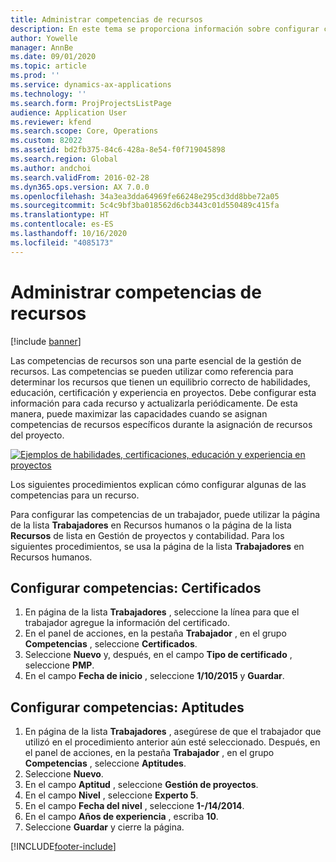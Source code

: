 ```yaml
---
title: Administrar competencias de recursos
description: En este tema se proporciona información sobre configurar competencias para recursos de proyecto.
author: Yowelle
manager: AnnBe
ms.date: 09/01/2020
ms.topic: article
ms.prod: ''
ms.service: dynamics-ax-applications
ms.technology: ''
ms.search.form: ProjProjectsListPage
audience: Application User
ms.reviewer: kfend
ms.search.scope: Core, Operations
ms.custom: 82022
ms.assetid: bd2fb375-84c6-428a-8e54-f0f719045898
ms.search.region: Global
ms.author: andchoi
ms.search.validFrom: 2016-02-28
ms.dyn365.ops.version: AX 7.0.0
ms.openlocfilehash: 34a3ea3dda64969fe66248e295cd3dd8bbe72a05
ms.sourcegitcommit: 5c4c9bf3ba018562d6cb3443c01d550489c415fa
ms.translationtype: HT
ms.contentlocale: es-ES
ms.lasthandoff: 10/16/2020
ms.locfileid: "4085173"
---
```

# <a name="manage-resource-competencies"></a>Administrar competencias de recursos

[!include [banner](../includes/banner.md)]

Las competencias de recursos son una parte esencial de la gestión de recursos. Las competencias se pueden utilizar como referencia para determinar los recursos que tienen un equilibrio correcto de habilidades, educación, certificación y experiencia en proyectos. Debe configurar esta información para cada recurso y actualizarla periódicamente. De esta manera, puede maximizar las capacidades cuando se asignan competencias de recursos específicos durante la asignación de recursos del proyecto.

[![Ejemplos de habilidades, certificaciones, educación y experiencia en proyectos](./media/projectresourcing06-1024x383.jpg)](./media/projectresourcing06.jpg)

Los siguientes procedimientos explican cómo configurar algunas de las competencias para un recurso.

Para configurar las competencias de un trabajador, puede utilizar la página de la lista **Trabajadores** en Recursos humanos o la página de la lista **Recursos** de lista en Gestión de proyectos y contabilidad. Para los siguientes procedimientos, se usa la página de la lista **Trabajadores** en Recursos humanos.

## <a name="set-up-competencies-certificates"></a>Configurar competencias: Certificados

1. En página de la lista **Trabajadores** , seleccione la línea para que el trabajador agregue la información del certificado.
2. En el panel de acciones, en la pestaña **Trabajador** , en el grupo **Competencias** , seleccione **Certificados**.
3. Seleccione **Nuevo** y, después, en el campo **Tipo de certificado** , seleccione **PMP**.
4. En el campo **Fecha de inicio** , seleccione **1/10/2015** y **Guardar**.

## <a name="set-up-competencies-skills"></a>Configurar competencias: Aptitudes

1. En página de la lista **Trabajadores** , asegúrese de que el trabajador que utilizó en el procedimiento anterior aún esté seleccionado. Después, en el panel de acciones, en la pestaña **Trabajador** , en el grupo **Competencias** , seleccione **Aptitudes**.
2. Seleccione **Nuevo**.
3. En el campo **Aptitud** , seleccione **Gestión de proyectos**.
4. En el campo **Nivel** , seleccione **Experto 5**.
5. En el campo **Fecha del nivel** , seleccione **1-/14/2014**.
6. En el campo **Años de experiencia** , escriba **10**.
7. Seleccione **Guardar** y cierre la página.


[!INCLUDE[footer-include](../includes/footer-banner.md)]